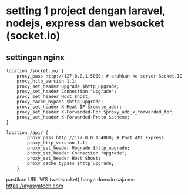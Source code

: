 # setting 1 project dengan laravel, nodejs, express dan websocket (socket.io)

## settingan nginx
```
location /socket.io/ {
    proxy_pass http://127.0.0.1:5000; # arahkan ke server Socket.IO
    proxy_http_version 1.1;
    proxy_set_header Upgrade $http_upgrade;
    proxy_set_header Connection "upgrade";
    proxy_set_header Host $host;
    proxy_cache_bypass $http_upgrade;
    proxy_set_header X-Real-IP $remote_addr;
    proxy_set_header X-Forwarded-For $proxy_add_x_forwarded_for;
    proxy_set_header X-Forwarded-Proto $scheme;
}
```

```
location /api/ {
        proxy_pass http://127.0.0.1:4000; # Port API Express
        proxy_http_version 1.1;
        proxy_set_header Upgrade $http_upgrade;
        proxy_set_header Connection "upgrade";
        proxy_set_header Host $host;
        proxy_cache_bypass $http_upgrade;
    }
```

pastikan URL WS (websocket) hanya domain saja ex: https://ayasyatech.com
